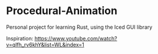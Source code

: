 # Procedural-Animation

Personal project for learning Rust, using the Iced GUI library

Inspiration: https://www.youtube.com/watch?v=qlfh_rv6khY&list=WL&index=1
